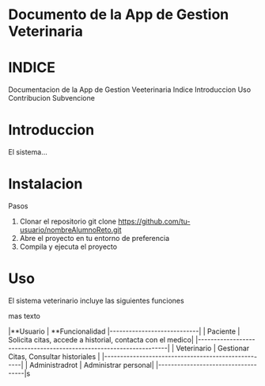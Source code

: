 # Documento de la App de Gestion Veterinaria

# INDICE
Documentacion de la App de Gestion Veeterinaria
    Indice
    Introduccion
    Uso
    Contribucion
    Subvencione

# Introduccion
El sistema...

# Instalacion
Pasos
1. Clonar el repositorio
    git clone https://github.com/tu-usuario/nombreAlumnoReto.git
2. Abre el proyecto en tu entorno de preferencia
3. Compila y ejecuta el proyecto    

# Uso
El sistema  veterinario incluye las siguientes funciones

mas texto


|**Usuario | **Funcionalidad 
|----------------------------|
| Paciente | Solicita citas, accede a historial, contacta con el medico|
|--------------------------------------------------------------------|
| Veterinario | Gestionar Citas, Consultar historiales |
|----------------------------------------------------|
| Administradrot | Administrar personal|
|------------------------------------|s
